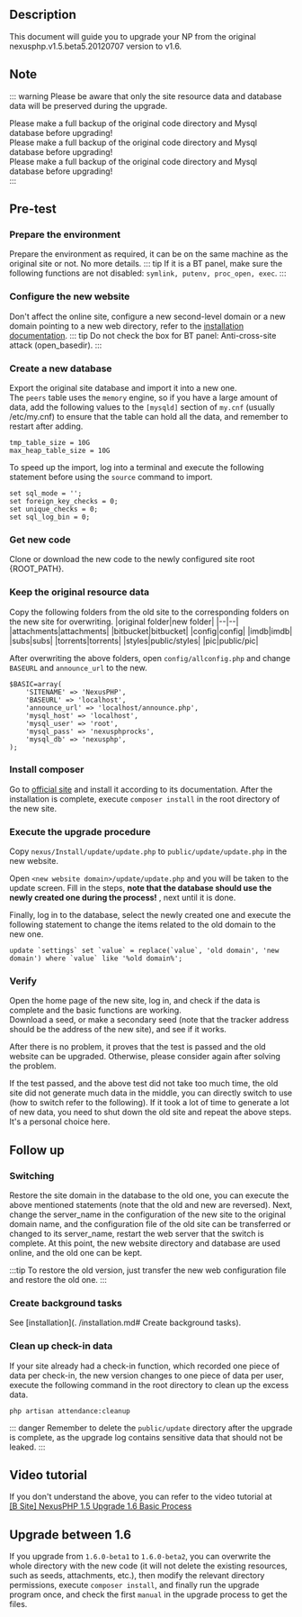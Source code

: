 <ArticleTopAd></ArticleTopAd>

## Description

This document will guide you to upgrade your NP from the original nexusphp.v1.5.beta5.20120707 version to v1.6.

## Note
::: warning
Please be aware that only the site resource data and database data will be preserved during the upgrade.  

Please make a full backup of the original code directory and Mysql database before upgrading!  
Please make a full backup of the original code directory and Mysql database before upgrading!  
Please make a full backup of the original code directory and Mysql database before upgrading!  
:::

## Pre-test

### Prepare the environment
Prepare the environment as required, it can be on the same machine as the original site or not. No more details.
::: tip
If it is a BT panel, make sure the following functions are not disabled: `symlink, putenv, proc_open, exec`.
:::

### Configure the new website
Don't affect the online site, configure a new second-level domain or a new domain pointing to a new web directory, refer to the [installation documentation](./installation.md#configure-the-web-server).
::: tip
Do not check the box for BT panel: Anti-cross-site attack (open_basedir).
:::

### Create a new database
Export the original site database and import it into a new one.  
The `peers` table uses the `memory` engine, so if you have a large amount of data, add the following values to the `[mysqld]` section of `my.cnf` (usually /etc/my.cnf) to ensure that the table can hold all the data, and remember to restart after adding.
```
tmp_table_size = 10G
max_heap_table_size = 10G
```
To speed up the import, log into a terminal and execute the following statement before using the `source` command to import.
```
set sql_mode = '';
set foreign_key_checks = 0;
set unique_checks = 0;
set sql_log_bin = 0;
```

### Get new code
Clone or download the new code to the newly configured site root {ROOT_PATH}.

### Keep the original resource data
Copy the following folders from the old site to the corresponding folders on the new site for overwriting.
|original folder|new folder|
|--|--|
|attachments|attachments|
|bitbucket|bitbucket|
|config|config|
|imdb|imdb|
|subs|subs|
|torrents|torrents|
|styles|public/styles|
|pic|public/pic|

After overwriting the above folders, open `config/allconfig.php` and change `BASEURL` and `announce_url` to the new.
```
$BASIC=array(
	'SITENAME' => 'NexusPHP',
	'BASEURL' => 'localhost',
	'announce_url' => 'localhost/announce.php',
	'mysql_host' => 'localhost',
	'mysql_user' => 'root',
	'mysql_pass' => 'nexusphprocks',
	'mysql_db' => 'nexusphp',
);
```

### Install composer
Go to [official site](https://getcomposer.org/) and install it according to its documentation. After the installation is complete, execute `composer install` in the root directory of the new site.


### Execute the upgrade procedure
Copy `nexus/Install/update/update.php` to `public/update/update.php` in the new website.

Open `<new website domain>/update/update.php` and you will be taken to the update screen. Fill in the steps, **note that the database should use the newly created one during the process!** , next until it is done.

Finally, log in to the database, select the newly created one and execute the following statement to change the items related to the old domain to the new one.
```
update `settings` set `value` = replace(`value`, 'old domain', 'new domain') where `value` like '%old domain%';
```

### Verify
Open the home page of the new site, log in, and check if the data is complete and the basic functions are working.  
Download a seed, or make a secondary seed (note that the tracker address should be the address of the new site), and see if it works.  

After there is no problem, it proves that the test is passed and the old website can be upgraded. Otherwise, please consider again after solving the problem.

If the test passed, and the above test did not take too much time, the old site did not generate much data in the middle, you can directly switch to use (how to switch refer to the following). If it took a lot of time to generate a lot of new data, you need to shut down the old site and repeat the above steps. It's a personal choice here.

## Follow up

### Switching
Restore the site domain in the database to the old one, you can execute the above mentioned statements (note that the old and new are reversed). Next, change the server_name in the configuration of the new site to the original domain name, and the configuration file of the old site can be transferred or changed to its server_name, restart the web server that the switch is complete. At this point, the new website directory and database are used online, and the old one can be kept.

:::tip
To restore the old version, just transfer the new web configuration file and restore the old one.
:::

### Create background tasks
See [installation](. /installation.md# Create background tasks).

### Clean up check-in data
If your site already had a check-in function, which recorded one piece of data per check-in, the new version changes to one piece of data per user, execute the following command in the root directory to clean up the excess data.
```
php artisan attendance:cleanup
```

::: danger
Remember to delete the ``public/update`` directory after the upgrade is complete, as the upgrade log contains sensitive data that should not be leaked.
:::

## Video tutorial
If you don't understand the above, you can refer to the video tutorial at  
[[B Site] NexusPHP 1.5 Upgrade 1.6 Basic Process](https://www.bilibili.com/video/BV1XS4y137S3/)

## Upgrade between 1.6

If you upgrade from `1.6.0-beta1` to `1.6.0-beta2`, you can overwrite the whole directory with the new code (it will not delete the existing resources, such as seeds, attachments, etc.), then modify the relevant directory permissions, execute `composer install`, and finally run the upgrade program once, and check the first `manual` in the upgrade process to get the files.
